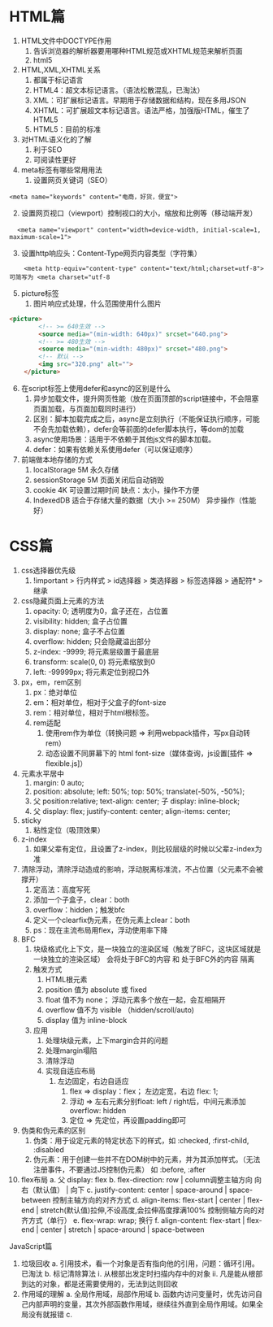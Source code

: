 # HTML篇
1. HTML文件中DOCTYPE作用
   1. 告诉浏览器的解析器要用哪种HTML规范或XHTML规范来解析页面
   2. html5  <!DOCTYPE html>
2. HTML,XML,XHTML关系
   1. 都属于标记语言
   2. HTML4：超文本标记语言。（语法松散混乱，已淘汰）
   3. XML：可扩展标记语言。早期用于存储数据和结构，现在多用JSON
   4. XHTML：可扩展超文本标记语言。语法严格，加强版HTML，催生了HTML5
   5. HTML5：目前的标准
3. 对HTML语义化的了解
   1. 利于SEO
   2. 可阅读性更好
4. meta标签有哪些常用用法
   1. 设置网页关键词（SEO）

`<meta name="keywords" content="电商，好货，便宜">`

   2. 设置网页视口（viewport）控制视口的大小，缩放和比例等（移动端开发）

    `<meta name="viewport" content="width=device-width, initial-scale=1, maximum-scale=1">`

   3. 设置http响应头：Content-Type网页内容类型（字符集）

`    <meta http-equiv="content-type" content="text/html;charset=utf-8"> 可简写为 <meta charset="utf-8`

5. picture标签
   1. 图片响应式处理，什么范围使用什么图片
```html
<picture>
        <!-- >= 640生效 -->
        <source media="(min-width: 640px)" srcset="640.png">
        <!-- >= 480生效 -->
        <source media="(min-width: 480px)" srcset="480.png">
        <!-- 默认 -->
        <img src="320.png" alt="">
    </picture>
```

6. 在script标签上使用defer和async的区别是什么
   1. 异步加载文件，提升网页性能（放在页面顶部的script链接中，不会阻塞页面加载，与页面加载同时进行）
   2. 区别：脚本加载完成之后，async是立刻执行（不能保证执行顺序，可能不会先加载依赖），defer会等前面的defer脚本执行，等dom的加载
   3. async使用场景：适用于不依赖于其他js文件的脚本加载。
   4. defer：如果有依赖关系使用defer（可以保证顺序）
7. 前端做本地存储的方式
   1. localStorage 5M 永久存储
   2. sessionStorage 5M 页面关闭后自动销毁
   3. cookie 4K 可设置过期时间 缺点：太小，操作不方便
   4. IndexedDB 适合于存储大量的数据（大小 >= 250M） 异步操作（性能好）


# CSS篇

1. css选择器优先级
   1. !important > 行内样式 > id选择器 > 类选择器 > 标签选择器 > 通配符* > 继承
2. css隐藏页面上元素的方法
   1. opacity: 0;  透明度为0，盒子还在，占位置
   2. visibility: hidden; 盒子占位置 
   3. display: none; 盒子不占位置
   4. overflow: hidden; 只会隐藏溢出部分
   5. z-index: -9999; 将元素层级置于最底层
   6. transform: scale(0, 0) 将元素缩放到0
   7. left: -99999px;  将元素定位到视口外
3. px，em，rem区别
   1. px：绝对单位
   2. em：相对单位，相对于父盒子的font-size
   3. rem：相对单位，相对于html根标签。
   4. rem适配
      1. 使用rem作为单位（转换问题 => 利用webpack插件，写px自动转rem）
      2. 动态设置不同屏幕下的 html font-size（媒体查询，js设置[插件 => flexible.js]）
4. 元素水平居中
   1. margin: 0 auto;
   2. position: absolute; left: 50%; top: 50%; translate(-50%, -50%);
   3. 父 position:relative; text-align: center; 子 display: inline-block; 
   4. 父 display: flex; justify-content: center; align-items: center;
5. sticky
   1. 粘性定位（吸顶效果）
6. z-index
   1. 如果父辈有定位，且设置了z-index，则比较层级的时候以父辈z-index为准
7. 清除浮动，清除浮动造成的影响，浮动脱离标准流，不占位置（父元素不会被撑开）
   1. 定高法：高度写死
   2. 添加一个子盒子，clear：both
   3. overflow：hidden；触发bfc
   4. 定义一个clearfix伪元素，在伪元素上clear：both
   5. ps：现在主流布局用flex，浮动使用率下降
8. BFC
   1. 块级格式化上下文，是一块独立的渲染区域（触发了BFC，这块区域就是一块独立的渲染区域） 会将处于BFC的内容 和 处于BFC外的内容 隔离
   2. 触发方式
      1. HTML根元素
      2. position 值为 absolute 或 fixed
      3. float 值不为 none； 浮动元素多个放在一起，会互相隔开
      4. overflow 值不为 visible （hidden/scroll/auto)
      5. display 值为 inline-block
   3. 应用
      1. 处理块级元素，上下margin合并的问题
      2. 处理margin塌陷
      3. 清除浮动
      4. 实现自适应布局
         1. 左边固定，右边自适应
            1. flex => display：flex； 左边定宽，右边 flex: 1;
            2. 浮动 => 左右元素分别float: left / right后，中间元素添加overflow: hidden
            3. 定位 => 先定位，再设置padding即可
9. 伪类和伪元素的区别
   1. 伪类：用于设定元素的特定状态下的样式，如 :checked, :first-child, :disabled
   2. 伪元素：用于创建一些并不在DOM树中的元素，并为其添加样式。（无法注册事件，不要通过JS控制伪元素） 如 :before, :after
10. flex布局
  a. 父 display: flex
  b. flex-direction: row | column调整主轴方向 向右（默认值） | 向下
  c. justify-content: center | space-around | space-between 控制主轴方向的对齐方式
  d. align-items: flex-start | center | flex-end | stretch(默认值)拉伸,不设高度,会拉伸高度撑满100% 控制侧轴方向的对齐方式（单行）
  e. flex-wrap: wrap; 换行
  f. align-content: flex-start | flex-end | center | stretch | space-around | space-between 

  JavaScript篇
1. 垃圾回收
  a. 引用技术，看一个对象是否有指向他的引用，问题：循环引用。已淘汰
  b. 标记清除算法
    ⅰ. 从根部出发定时扫描内存中的对象
    ⅱ. 凡是能从根部到达的对象，都是还需要使用的，无法到达则回收
2. 作用域的理解
  a. 全局作用域，局部作用域
  b. 函数内访问变量时，优先访问自己内部声明的变量，其次外部函数作用域，继续往外直到全局作用域。如果全局没有就报错
  c. 
